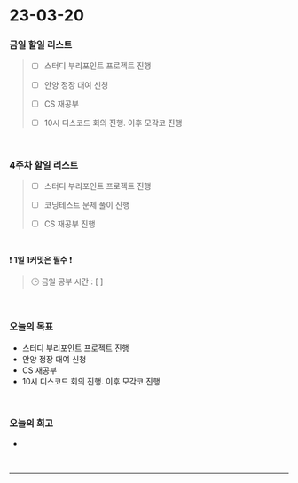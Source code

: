 # 23-03-20
### 금일 할일 리스트
> - [ ]  스터디 부리포인트 프로젝트 진행
>
> - [ ]  안양 정장 대여 신청
>
> - [ ]  CS 재공부
>
> - [ ]  10시 디스코드 회의 진행. 이후 모각코 진행


<br/>

### 4주차 할일 리스트  
> - [ ]  스터디 부리포인트 프로젝트 진행
>
> - [ ]  코딩테스트 문제 풀이 진행
>
> - [ ]  CS 재공부 진행

<br/>

❗ **1일 1커밋은 필수** ❗
> 🕒 금일 공부 시간 : [  ]
  
<br/>

### 오늘의 목표
- 스터디 부리포인트 프로젝트 진행
- 안양 정장 대여 신청
- CS 재공부
- 10시 디스코드 회의 진행. 이후 모각코 진행

<br>

### 오늘의 회고
- 


<br/>

------------  